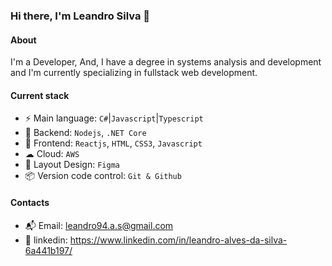 ### Hi there, I'm Leandro Silva 👋

#### About

I'm a Developer, And, I have a degree in systems analysis and development and I'm currently specializing in fullstack web development.

#### Current stack
- ⚡️ Main language: `C#`|`Javascript`|`Typescript`
- 📡 Backend: `Nodejs`, `.NET Core`
- 🎉 Frontend: `Reactjs`, `HTML`, `CSS3`, `Javascript`
- ☁  Cloud: `AWS`
- 🎨 Layout Design: `Figma`
- 📦️ Version code control: `Git & Github`

#### Contacts
- 📬 Email: leandro94.a.s@gmail.com
- 👤 linkedin: https://www.linkedin.com/in/leandro-alves-da-silva-6a441b197/
